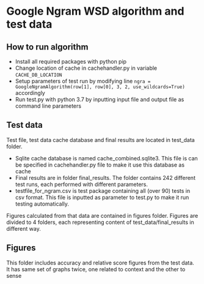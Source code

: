 # Google Ngram WSD algorithm and test data

## How to run algorithm
* Install all required packages with python pip
* Change location of cache in cachehandler.py in variable `CACHE_DB_LOCATION`
* Setup parameters of test run by modifying line `ngra = GoogleNgramAlgorithm(row[1], row[0], 3, 2, use_wildcards=True)` accordingly
* Run test.py with python 3.7 by inputting input file and output file as command line parameters

## Test data
Test file, test data cache database and final results are located in test_data folder.
* Sqlite cache database is named cache_combined.sqlite3. This file is can be specified in cachehandler.py file to make it use this database as cache
* Final results are in folder final_results. The folder contains 242 different test runs, each performed with different parameters.
* testfile_for_ngram.csv is test package containing all (over 90) tests in csv format. This file is inputted as parameter to test.py to make it run testing automatically.

Figures calculated from that data are contained in figures folder. Figures are divided to 4 folders, each representing content of test_data/final_results in different way.

## Figures 
This folder includes accuracy and relative score figures from the test data.
It has same set of graphs twice, one related to context and the other to sense
